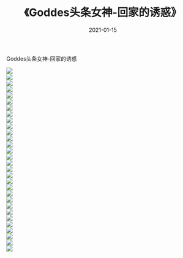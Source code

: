 ﻿---
layout: post
title:  《Goddes头条女神-回家的诱惑》
date:   2021-01-15
img: http://img.660000.xyz/Sharelink/网络美图/2021/Goddes头条女神-回家的诱惑/000.jpg
categories: [美女, 清纯, 唯美]
---

Goddes头条女神-回家的诱惑

  ![](http://img.660000.xyz/Sharelink/网络美图/2021/Goddes头条女神-回家的诱惑/001.jpg) <br> ![](http://img.660000.xyz/Sharelink/网络美图/2021/Goddes头条女神-回家的诱惑/002.jpg) <br> ![](http://img.660000.xyz/Sharelink/网络美图/2021/Goddes头条女神-回家的诱惑/003.jpg) <br> ![](http://img.660000.xyz/Sharelink/网络美图/2021/Goddes头条女神-回家的诱惑/004.jpg) <br> ![](http://img.660000.xyz/Sharelink/网络美图/2021/Goddes头条女神-回家的诱惑/005.jpg) <br> ![](http://img.660000.xyz/Sharelink/网络美图/2021/Goddes头条女神-回家的诱惑/006.jpg) <br> ![](http://img.660000.xyz/Sharelink/网络美图/2021/Goddes头条女神-回家的诱惑/007.jpg) <br> ![](http://img.660000.xyz/Sharelink/网络美图/2021/Goddes头条女神-回家的诱惑/008.jpg) <br> ![](http://img.660000.xyz/Sharelink/网络美图/2021/Goddes头条女神-回家的诱惑/009.jpg) <br> ![](http://img.660000.xyz/Sharelink/网络美图/2021/Goddes头条女神-回家的诱惑/010.jpg) <br> ![](http://img.660000.xyz/Sharelink/网络美图/2021/Goddes头条女神-回家的诱惑/011.jpg) <br> ![](http://img.660000.xyz/Sharelink/网络美图/2021/Goddes头条女神-回家的诱惑/012.jpg) <br> ![](http://img.660000.xyz/Sharelink/网络美图/2021/Goddes头条女神-回家的诱惑/013.jpg) <br> ![](http://img.660000.xyz/Sharelink/网络美图/2021/Goddes头条女神-回家的诱惑/014.jpg) <br> ![](http://img.660000.xyz/Sharelink/网络美图/2021/Goddes头条女神-回家的诱惑/015.jpg) <br> ![](http://img.660000.xyz/Sharelink/网络美图/2021/Goddes头条女神-回家的诱惑/016.jpg) <br> ![](http://img.660000.xyz/Sharelink/网络美图/2021/Goddes头条女神-回家的诱惑/017.jpg) <br> ![](http://img.660000.xyz/Sharelink/网络美图/2021/Goddes头条女神-回家的诱惑/018.jpg) <br> ![](http://img.660000.xyz/Sharelink/网络美图/2021/Goddes头条女神-回家的诱惑/019.jpg) <br> ![](http://img.660000.xyz/Sharelink/网络美图/2021/Goddes头条女神-回家的诱惑/020.jpg) <br> ![](http://img.660000.xyz/Sharelink/网络美图/2021/Goddes头条女神-回家的诱惑/021.jpg) <br> ![](http://img.660000.xyz/Sharelink/网络美图/2021/Goddes头条女神-回家的诱惑/022.jpg) <br> ![](http://img.660000.xyz/Sharelink/网络美图/2021/Goddes头条女神-回家的诱惑/023.jpg) <br> ![](http://img.660000.xyz/Sharelink/网络美图/2021/Goddes头条女神-回家的诱惑/024.jpg) <br> ![](http://img.660000.xyz/Sharelink/网络美图/2021/Goddes头条女神-回家的诱惑/025.jpg) <br> ![](http://img.660000.xyz/Sharelink/网络美图/2021/Goddes头条女神-回家的诱惑/026.jpg) <br> ![](http://img.660000.xyz/Sharelink/网络美图/2021/Goddes头条女神-回家的诱惑/027.jpg) <br> ![](http://img.660000.xyz/Sharelink/网络美图/2021/Goddes头条女神-回家的诱惑/028.jpg) <br> ![](http://img.660000.xyz/Sharelink/网络美图/2021/Goddes头条女神-回家的诱惑/029.jpg) <br> ![](http://img.660000.xyz/Sharelink/网络美图/2021/Goddes头条女神-回家的诱惑/030.jpg) <br>